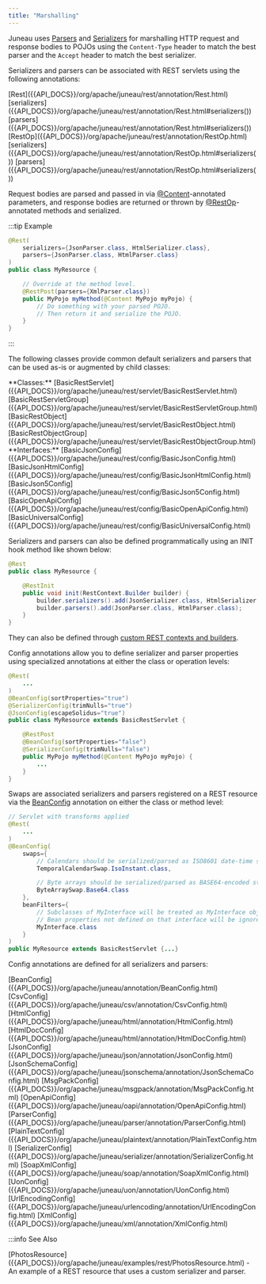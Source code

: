 ```yaml
---
title: "Marshalling"
---
```


Juneau uses [Parsers]({{API_DOCS}}/org/apache/juneau/parser/Parser.html) and [Serializers]({{API_DOCS}}/org/apache/juneau/serializer/Serializer.html) for marshalling HTTP request and response bodies to POJOs using the `Content-Type` header to match the best parser and the `Accept` header to match the best serializer.

Serializers and parsers can be associated with REST servlets using the following annotations:

<tree>
<node-0><java-annotation>[Rest]({{API_DOCS}}/org/apache/juneau/rest/annotation/Rest.html)</java-annotation></node-0>
<node-1><java-method-annotation>[serializers]({{API_DOCS}}/org/apache/juneau/rest/annotation/Rest.html#serializers())</java-method-annotation></node-1>
<node-1><java-method-annotation>[parsers]({{API_DOCS}}/org/apache/juneau/rest/annotation/Rest.html#serializers())</java-method-annotation></node-1>
<node-0><java-annotation>[RestOp]({{API_DOCS}}/org/apache/juneau/rest/annotation/RestOp.html)</java-annotation></node-0>
<node-1><java-method-annotation>[serializers]({{API_DOCS}}/org/apache/juneau/rest/annotation/RestOp.html#serializers())</java-method-annotation></node-1>
<node-1><java-method-annotation>[parsers]({{API_DOCS}}/org/apache/juneau/rest/annotation/RestOp.html#serializers())</java-method-annotation></node-1>
</tree>

Request bodies are parsed and passed in via [@Content]({{API_DOCS}}/org/apache/juneau/http/annotation/Content.html)-annotated parameters, and response bodies are returned or thrown by [@RestOp]({{API_DOCS}}/org/apache/juneau/rest/annotation/RestOp.html)-annotated methods and serialized.

:::tip Example
```java
@Rest(
    serializers={JsonParser.class, HtmlSerializer.class},
    parsers={JsonParser.class, HtmlParser.class}
)
public class MyResource {

    // Override at the method level.
    @RestPost(parsers={XmlParser.class})
    public MyPojo myMethod(@Content MyPojo myPojo) {
        // Do something with your parsed POJO.
        // Then return it and serialize the POJO.
    }
}
```
:::

The following classes provide common default serializers and parsers that can be
used as-is or augmented by child classes:

<tree>
<node-0>**Classes:**</node-0>
<node-1><javac-abstract-class>[BasicRestServlet]({{API_DOCS}}/org/apache/juneau/rest/servlet/BasicRestServlet.html)</javac-abstract-class> <javac-abstract-class>[BasicRestServletGroup]({{API_DOCS}}/org/apache/juneau/rest/servlet/BasicRestServletGroup.html)</javac-abstract-class> <javac-abstract-class>[BasicRestObject]({{API_DOCS}}/org/apache/juneau/rest/servlet/BasicRestObject.html)</javac-abstract-class> <javac-abstract-class>[BasicRestObjectGroup]({{API_DOCS}}/org/apache/juneau/rest/servlet/BasicRestObjectGroup.html)</javac-abstract-class></node-1>
<node-0>**Interfaces:**</node-0>
<node-1><javac-interface>[BasicJsonConfig]({{API_DOCS}}/org/apache/juneau/rest/config/BasicJsonConfig.html)</javac-interface> <javac-interface>[BasicJsonHtmlConfig]({{API_DOCS}}/org/apache/juneau/rest/config/BasicJsonHtmlConfig.html)</javac-interface> <javac-interface>[BasicJson5Config]({{API_DOCS}}/org/apache/juneau/rest/config/BasicJson5Config.html)</javac-interface> <javac-interface>[BasicOpenApiConfig]({{API_DOCS}}/org/apache/juneau/rest/config/BasicOpenApiConfig.html)</javac-interface> <javac-interface>[BasicUniversalConfig]({{API_DOCS}}/org/apache/juneau/rest/config/BasicUniversalConfig.html)</javac-interface></node-1>
</tree>

Serializers and parsers can also be defined programmatically using an INIT hook method like shown below:

```java
@Rest
public class MyResource {

    @RestInit
    public void init(RestContext.Builder builder) {
        builder.serializers().add(JsonSerializer.class, HtmlSerializer.class);
        builder.parsers().add(JsonParser.class, HtmlParser.class);
    }
}
```

They can also be defined through [custom REST contexts and builders](TODO.md).

Config annotations allow you to define serializer and parser properties using specialized annotations at either the
class or operation levels:

```java
@Rest(
    ...
)
@BeanConfig(sortProperties="true")
@SerializerConfig(trimNulls="true")
@JsonConfig(escapeSolidus="true")
public class MyResource extends BasicRestServlet {

    @RestPost
    @BeanConfig(sortProperties="false")
    @SerializerConfig(trimNulls="false")
    public MyPojo myMethod(@Content MyPojo myPojo) {
        ...
    }
}
```

Swaps are associated serializers and parsers registered on a REST resource via the [BeanConfig]({{API_DOCS}}/org/apache/juneau/annotation/BeanConfig.html) annotation on either the class or method level:

```java
// Servlet with transforms applied
@Rest(
    ...
)
@BeanConfig(
    swaps={
        // Calendars should be serialized/parsed as ISO8601 date-time strings
        TemporalCalendarSwap.IsoInstant.class,

        // Byte arrays should be serialized/parsed as BASE64-encoded strings
        ByteArraySwap.Base64.class
    },
    beanFilters={
        // Subclasses of MyInterface will be treated as MyInterface objects.
        // Bean properties not defined on that interface will be ignored.
        MyInterface.class
    }
)
public MyResource extends BasicRestServlet {...}
```

Config annotations are defined for all serializers and parsers:

<tree>
<node-0><javac-annotation>[BeanConfig]({{API_DOCS}}/org/apache/juneau/annotation/BeanConfig.html)</javac-annotation> <javac-annotation>[CsvConfig]({{API_DOCS}}/org/apache/juneau/csv/annotation/CsvConfig.html)</javac-annotation> <javac-annotation>[HtmlConfig]({{API_DOCS}}/org/apache/juneau/html/annotation/HtmlConfig.html)</javac-annotation> <javac-annotation>[HtmlDocConfig]({{API_DOCS}}/org/apache/juneau/html/annotation/HtmlDocConfig.html)</javac-annotation> <javac-annotation>[JsonConfig]({{API_DOCS}}/org/apache/juneau/json/annotation/JsonConfig.html)</javac-annotation> <javac-annotation>[JsonSchemaConfig]({{API_DOCS}}/org/apache/juneau/jsonschema/annotation/JsonSchemaConfig.html)</javac-annotation> <javac-annotation>[MsgPackConfig]({{API_DOCS}}/org/apache/juneau/msgpack/annotation/MsgPackConfig.html)</javac-annotation> <javac-annotation>[OpenApiConfig]({{API_DOCS}}/org/apache/juneau/oapi/annotation/OpenApiConfig.html)</javac-annotation> <javac-annotation>[ParserConfig]({{API_DOCS}}/org/apache/juneau/parser/annotation/ParserConfig.html)</javac-annotation> <javac-annotation>[PlainTextConfig]({{API_DOCS}}/org/apache/juneau/plaintext/annotation/PlainTextConfig.html)</javac-annotation> <javac-annotation>[SerializerConfig]({{API_DOCS}}/org/apache/juneau/serializer/annotation/SerializerConfig.html)</javac-annotation> <javac-annotation>[SoapXmlConfig]({{API_DOCS}}/org/apache/juneau/soap/annotation/SoapXmlConfig.html)</javac-annotation> <javac-annotation>[UonConfig]({{API_DOCS}}/org/apache/juneau/uon/annotation/UonConfig.html)</javac-annotation> <javac-annotation>[UrlEncodingConfig]({{API_DOCS}}/org/apache/juneau/urlencoding/annotation/UrlEncodingConfig.html)</javac-annotation> <javac-annotation>[XmlConfig]({{API_DOCS}}/org/apache/juneau/xml/annotation/XmlConfig.html)</javac-annotation></node-0>
</tree>

:::info See Also

<tree>
<node-0><java-class>[PhotosResource]({{API_DOCS}}/org/apache/juneau/examples/rest/PhotosResource.html)</java-class> - An example of a REST resource that uses a custom serializer and parser.</node-0>
</tree>